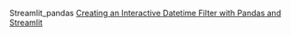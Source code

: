 
Streamlit_pandas
[Creating an Interactive Datetime Filter with Pandas and Streamlit](https://towardsdatascience.com/creating-an-interactive-datetime-filter-with-pandas-and-streamlit-156e1ea12e90)
